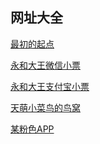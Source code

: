网址大全
-
[最初的起点](http://127.0.0.1:8848/Rookie/day01/01-hello.html)

[永和大王微信小票](http://127.0.0.1:8848/Rookie/day01/%E6%B0%B8%E5%92%8C%E5%A4%A7%E7%8E%8B.html)

[永和大王支付宝小票](http://127.0.0.1:8848/Rookie/day01/%E6%B0%B8%E5%92%8C%E5%B0%8F%E7%A5%A8.html)

[天萌小菜鸟的鸟窝](https://gitee.com/LovelyBird/rookie)

[某粉色APP](https://www.bilibili.com/)

